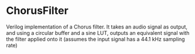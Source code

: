 # ChorusFilter
Verilog implementation of a Chorus filter. It takes an audio signal as output, and using a circular buffer and a sine LUT, outputs an equivalent signal with the filter applied onto it (assumes the input signal has a 44.1 kHz sampling rate)
